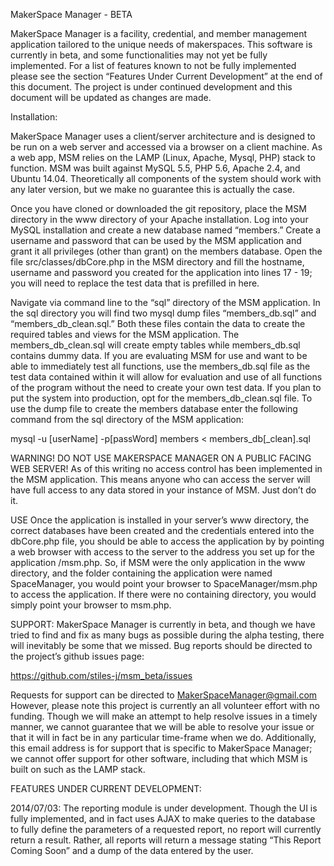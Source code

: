 ﻿MakerSpace Manager - BETA


MakerSpace Manager is a facility, credential, and member management application tailored to the unique needs of makerspaces.  This software is currently in beta, and some functionalities may not yet be fully implemented.  For a list of features known to not be fully implemented please see the section “Features Under Current Development” at the end of this document.  The project is under continued development and this document will be updated as changes are made.  




Installation:  


MakerSpace Manager uses a client/server architecture and is designed to be run on a web server and accessed via a browser on a client machine.  As a web app, MSM relies on the LAMP (Linux, Apache, Mysql, PHP) stack to function.  MSM was built against MySQL 5.5, PHP 5.6, Apache 2.4, and Ubuntu 14.04.  Theoretically all components of the system should work with any later version, but we make no guarantee this is actually the case.  


Once you have cloned or downloaded the git repository, place the MSM directory in the www directory of your Apache installation.  Log into your MySQL installation and create a new database named “members.”  Create a username and password that can be used by the MSM application and grant it all privileges (other than grant) on the members database.  Open the file src/classes/dbCore.php in the MSM directory and fill the hostname, username and password you created for the application into lines 17 - 19; you will need to replace the test data that is prefilled in here.  


Navigate via command line to the “sql” directory of the MSM application.  In the sql directory you will find two mysql dump files “members_db.sql” and “members_db_clean.sql.”  Both these files contain the data to create the required tables and views for the MSM application.  The members_db_clean.sql will create empty tables while members_db.sql contains dummy data.  If you are evaluating MSM for use and want to be able to immediately test all functions, use the members_db.sql file as the test data contained within it will allow for evaluation and use of all functions of the program without the need to create your own test data.  If you plan to put the system into production, opt for the members_db_clean.sql file.  To use the dump file to create the members database enter the following command from the sql directory of the MSM application:


mysql -u [userName] -p[passWord] members < members_db[_clean].sql


WARNING!  DO NOT USE MAKERSPACE MANAGER ON A PUBLIC FACING WEB SERVER!
As of this writing no access control has been implemented in the MSM application.  This means anyone who can access the server will have full access to any data stored in your instance of MSM.  Just don’t do it.


USE
Once the application is installed in your server’s www directory, the correct databases have been created and the credentials entered into the dbCore.php file, you should be able to access the application by by pointing a web browser with access to the server to the address you set up for the application /msm.php.  So, if MSM were the only application in the www directory, and the folder containing the application were named SpaceManager, you would point your browser to SpaceManager/msm.php to access the application.  If there were no containing directory, you would simply point your browser to msm.php.  




SUPPORT:
MakerSpace Manager is currently in beta, and though we have tried to find and fix as many bugs as possible during the alpha testing, there will inevitably be some that we missed.  Bug reports should be directed to the project’s github issues page:


https://github.com/stiles-j/msm_beta/issues


Requests for support can be directed to MakerSpaceManager@gmail.com  However, please note this project is currently an all volunteer effort with no funding.  Though we will make an attempt to help resolve issues in a timely manner, we cannot guarantee that we will be able to resolve your issue or that it will in fact be in any particular time-frame when we do.  Additionally, this email address is for support that is specific to MakerSpace Manager; we cannot offer support for other software, including that which MSM is built on such as the LAMP stack.  


FEATURES UNDER CURRENT DEVELOPMENT:


2014/07/03:  The reporting module is under development.  Though the UI is fully implemented, and in fact uses AJAX to make queries to the database to fully define the parameters of a requested report, no report will currently return a result.  Rather, all reports will return a message stating “This Report Coming Soon” and a dump of the data entered by the user.